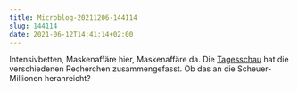 ```yaml
---
title: Microblog-20211206-144114
slug: 144114
date: 2021-06-12T14:41:14+02:00
---
```


Intensivbetten, Maskenaffäre hier, Maskenaffäre da. Die [Tagesschau](https://www.tagesschau.de/investigativ/ndr/bundesrechnungshof-corona-101.html) hat die verschiedenen Recherchen zusammengefasst. Ob das an die Scheuer-Millionen heranreicht?
